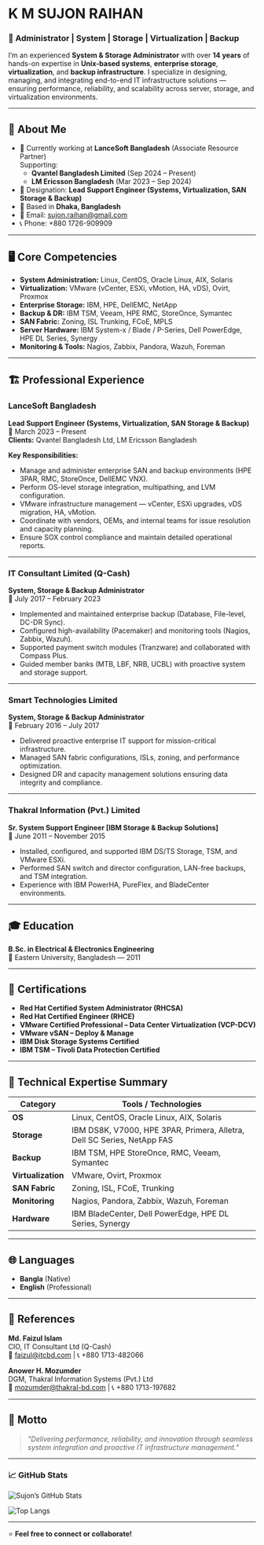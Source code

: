 # **K M SUJON RAIHAN**  
### 🚀 Administrator | System | Storage | Virtualization | Backup

I’m an experienced **System & Storage Administrator** with over **14 years** of hands-on expertise in **Unix-based systems**, **enterprise storage**, **virtualization**, and **backup infrastructure**. I specialize in designing, managing, and integrating end-to-end IT infrastructure solutions — ensuring performance, reliability, and scalability across server, storage, and virtualization environments.

---

## 🧠 About Me
- 💼 Currently working at **LanceSoft Bangladesh** (Associate Resource Partner)  
  Supporting:
  - **Qvantel Bangladesh Limited** (Sep 2024 – Present)  
  - **LM Ericsson Bangladesh** (Mar 2023 – Sep 2024)
- 🧩 Designation: **Lead Support Engineer (Systems, Virtualization, SAN Storage & Backup)**
- 📍 Based in **Dhaka, Bangladesh**
- 📧 Email: [sujon.raihan@gmail.com](mailto:sujon.raihan@gmail.com)
- 📞 Phone: +880 1726-909909  

---

## 🖥️ Core Competencies
- **System Administration:** Linux, CentOS, Oracle Linux, AIX, Solaris  
- **Virtualization:** VMware (vCenter, ESXi, vMotion, HA, vDS), Ovirt, Proxmox  
- **Enterprise Storage:** IBM, HPE, DellEMC, NetApp  
- **Backup & DR:** IBM TSM, Veeam, HPE RMC, StoreOnce, Symantec  
- **SAN Fabric:** Zoning, ISL Trunking, FCoE, MPLS  
- **Server Hardware:** IBM System-x / Blade / P-Series, Dell PowerEdge, HPE DL Series, Synergy  
- **Monitoring & Tools:** Nagios, Zabbix, Pandora, Wazuh, Foreman  

---

## 🏗️ Professional Experience

### **LanceSoft Bangladesh**  
**Lead Support Engineer (Systems, Virtualization, SAN Storage & Backup)**  
📅 March 2023 – Present  
**Clients:** Qvantel Bangladesh Ltd, LM Ericsson Bangladesh  

**Key Responsibilities:**
- Manage and administer enterprise SAN and backup environments (HPE 3PAR, RMC, StoreOnce, DellEMC VNX).  
- Perform OS-level storage integration, multipathing, and LVM configuration.  
- VMware infrastructure management — vCenter, ESXi upgrades, vDS migration, HA, vMotion.  
- Coordinate with vendors, OEMs, and internal teams for issue resolution and capacity planning.  
- Ensure SOX control compliance and maintain detailed operational reports.  

---

### **IT Consultant Limited (Q-Cash)**  
**System, Storage & Backup Administrator**  
📅 July 2017 – February 2023  
- Implemented and maintained enterprise backup (Database, File-level, DC-DR Sync).  
- Configured high-availability (Pacemaker) and monitoring tools (Nagios, Zabbix, Wazuh).  
- Supported payment switch modules (Tranzware) and collaborated with Compass Plus.  
- Guided member banks (MTB, LBF, NRB, UCBL) with proactive system and storage support.  

---

### **Smart Technologies Limited**  
**System, Storage & Backup Administrator**  
📅 February 2016 – July 2017  
- Delivered proactive enterprise IT support for mission-critical infrastructure.  
- Managed SAN fabric configurations, ISLs, zoning, and performance optimization.  
- Designed DR and capacity management solutions ensuring data integrity and compliance.  

---

### **Thakral Information (Pvt.) Limited**  
**Sr. System Support Engineer [IBM Storage & Backup Solutions]**  
📅 June 2011 – November 2015  
- Installed, configured, and supported IBM DS/TS Storage, TSM, and VMware ESXi.  
- Performed SAN switch and director configuration, LAN-free backups, and TSM integration.  
- Experience with IBM PowerHA, PureFlex, and BladeCenter environments.  

---

## 🎓 Education
**B.Sc. in Electrical & Electronics Engineering**  
📍 Eastern University, Bangladesh — 2011  

---

## 🏅 Certifications
- **Red Hat Certified System Administrator (RHCSA)**  
- **Red Hat Certified Engineer (RHCE)**  
- **VMware Certified Professional – Data Center Virtualization (VCP-DCV)**  
- **VMware vSAN – Deploy & Manage**  
- **IBM Disk Storage Systems Certified**  
- **IBM TSM – Tivoli Data Protection Certified**

---

## 🧰 Technical Expertise Summary

| Category | Tools / Technologies |
|-----------|----------------------|
| **OS** | Linux, CentOS, Oracle Linux, AIX, Solaris |
| **Storage** | IBM DS8K, V7000, HPE 3PAR, Primera, Alletra, Dell SC Series, NetApp FAS |
| **Backup** | IBM TSM, HPE StoreOnce, RMC, Veeam, Symantec |
| **Virtualization** | VMware, Ovirt, Proxmox |
| **SAN Fabric** | Zoning, ISL, FCoE, Trunking |
| **Monitoring** | Nagios, Pandora, Zabbix, Wazuh, Foreman |
| **Hardware** | IBM BladeCenter, Dell PowerEdge, HPE DL Series, Synergy |

---

## 🌐 Languages
- **Bangla** (Native)
- **English** (Professional)

---

## 🤝 References
**Md. Faizul Islam**  
CIO, IT Consultant Ltd (Q-Cash)  
📧 [faizul@itcbd.com](mailto:faizul@itcbd.com) | 📞 +880 1713-482066  

**Anower H. Mozumder**  
DGM, Thakral Information Systems (Pvt.) Ltd  
📧 [mozumder@thakral-bd.com](mailto:mozumder@thakral-bd.com) | 📞 +880 1713-197682  

---

## 🧩 Motto
> _"Delivering performance, reliability, and innovation through seamless system integration and proactive IT infrastructure management."_

---

### 📈 GitHub Stats
![Sujon’s GitHub Stats](https://github-readme-stats.vercel.app/api?username=sujonraihan&show_icons=true&theme=tokyonight)

![Top Langs](https://github-readme-stats.vercel.app/api/top-langs/?username=sujonraihan&layout=compact&theme=tokyonight)

---

⭐ **Feel free to connect or collaborate!**
